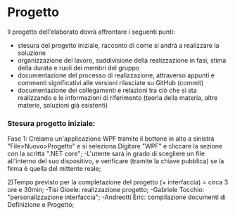 # Progetto

Il progetto dell'elaborato dovrà affrontare i seguenti punti:
- stesura del progetto iniziale, racconto di come si andrà a realizzare la soluzione
- organizzazione del lavoro, suddivisione della realizzazione in fasi, stima della durata e ruoli dei membri del gruppo
- documentazione del processo di realizzazione, attraverso appunti e commenti significativi alle versioni rilasciate su GitHub (commit)
- documentazione dei collegamenti e relazioni tra ciò che si sta realizzando e le informazioni di riferimento (teoria della materia, altre materie, soluzioni già esistenti)

### Stesura progetto iniziale:
Fase 1: Creiamo un'applicazione WPF tramite il bottone in alto a sinistra "File>Nuovo>Progetto" e si seleziona.Digitare "WPF" e cliccare la sezione con la scritta ".NET core";
-L'utente sarà in grado di scegliere un file all'interno del suo dispositivo, e verificare (tramite la chiave pubblica) se la firma è quella del mittente reale;

2)Tempo previsto per la completazione del progetto (+ interfaccia) = circa 3 ore e 30min;
-Tisi Gioele: realizzazione progetto;
-Gabriele Tocchio: "personalizzazione interfaccia";
-Andreotti Eric: compilazione documenti di Definizione e Progetto;

